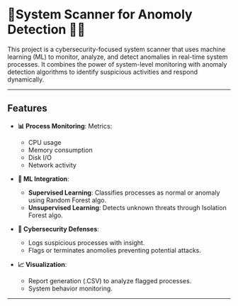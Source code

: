 # 🚨System Scanner for Anomoly Detection 🕵️‍♂️
This project is a cybersecurity-focused system scanner that uses machine learning (ML) to monitor, analyze, and detect anomalies in real-time system processes. It combines the power of system-level monitoring with anomaly detection algorithms to identify suspicious activities and respond dynamically.

---

## Features

- **📊 Process Monitoring**: Metrics:
  - CPU usage
  - Memory consumption
  - Disk I/O
  - Network activity

- **🤖 ML Integration**:
  - **Supervised Learning**: Classifies processes as normal or anomaly using Random Forest algo.
  - **Unsupervised Learning**: Detects unknown threats through Isolation Forest algo.

- **🔐 Cybersecurity Defenses**:
  - Logs suspicious processes with insight.
  - Flags or terminates anomolies preventing potential attacks.

- **📈 Visualization**:
  - Report generation (.CSV) to analyze flagged processes.
  - System behavior monitoring.

---

